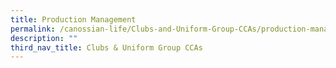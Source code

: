 ```yaml
---
title: Production Management
permalink: /canossian-life/Clubs-and-Uniform-Group-CCAs/production-management/
description: ""
third_nav_title: Clubs & Uniform Group CCAs
---
```

